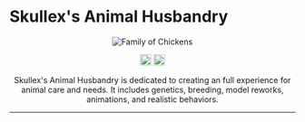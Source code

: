 <h1>Skullex's Animal Husbandry</h1>

<p align="center">
    <img src="https://i.imgur.com/jbmZdOj.jpeg" alt="Family of Chickens"/>
    </p>
    <p align="center">
    <img src="https://img.shields.io/github/directory-file-count/ChromeSkullex/chicken_mod?style=for-the-badge?logo=Files" alt="Release" height="20"/>
    <img src="https://img.shields.io/github/commit-activity/w/ChromeSkullex/chicken_mod?style=for-the-badge?logo=GitHub"
    alt="Commits" height="20"/>
    </p>
    <p align="center">
        Skullex's Animal Husbandry is dedicated to creating an full experience for animal care and needs. It includes genetics, breeding, model reworks, animations, and realistic behaviors.
    </p>
    <hr>
    <br>
  
